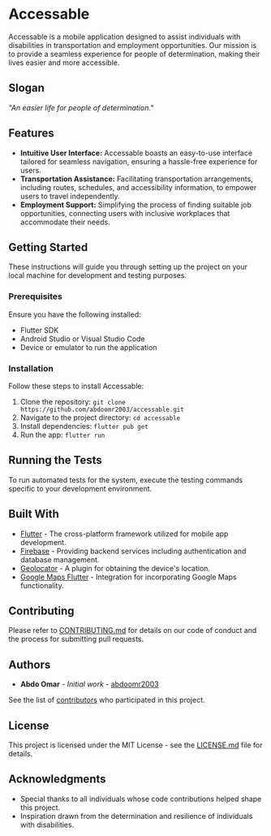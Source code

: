 # Accessable

Accessable is a mobile application designed to assist individuals with disabilities in transportation and employment opportunities. Our mission is to provide a seamless experience for people of determination, making their lives easier and more accessible.

## Slogan

*"An easier life for people of determination."*

## Features

- **Intuitive User Interface:** Accessable boasts an easy-to-use interface tailored for seamless navigation, ensuring a hassle-free experience for users.
- **Transportation Assistance:** Facilitating transportation arrangements, including routes, schedules, and accessibility information, to empower users to travel independently.
- **Employment Support:** Simplifying the process of finding suitable job opportunities, connecting users with inclusive workplaces that accommodate their needs.

## Getting Started

These instructions will guide you through setting up the project on your local machine for development and testing purposes.

### Prerequisites

Ensure you have the following installed:

- Flutter SDK
- Android Studio or Visual Studio Code
- Device or emulator to run the application

### Installation

Follow these steps to install Accessable:

1. Clone the repository: `git clone https://github.com/abdoomr2003/accessable.git`
2. Navigate to the project directory: `cd accessable`
3. Install dependencies: `flutter pub get`
4. Run the app: `flutter run`

## Running the Tests

To run automated tests for the system, execute the testing commands specific to your development environment.

## Built With

- [Flutter](https://flutter.dev/) - The cross-platform framework utilized for mobile app development.
- [Firebase](https://firebase.google.com/) - Providing backend services including authentication and database management.
- [Geolocator](https://pub.dev/packages/geolocator) - A plugin for obtaining the device's location.
- [Google Maps Flutter](https://pub.dev/packages/google_maps_flutter) - Integration for incorporating Google Maps functionality.

## Contributing

Please refer to [CONTRIBUTING.md](CONTRIBUTING.md) for details on our code of conduct and the process for submitting pull requests.

## Authors

- **Abdo Omar** - *Initial work* - [abdoomr2003](https://github.com/abdoomr2003)

See the list of [contributors](https://github.com/abdoomr2003/accessable/contributors) who participated in this project.

## License

This project is licensed under the MIT License - see the [LICENSE.md](LICENSE.md) file for details.

## Acknowledgments

- Special thanks to all individuals whose code contributions helped shape this project.
- Inspiration drawn from the determination and resilience of individuals with disabilities.
